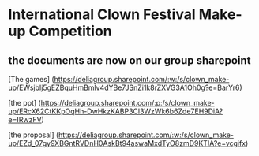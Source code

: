 # International Clown Festival Make-up Competition

## the documents are now on our group sharepoint 

[The games] (https://deliagroup.sharepoint.com/:w:/s/clown_make-up/EWsjbIj5gEZBquHmBmlv4dYBe7JSnZi1k8rZXVG3A1Oh0g?e=BarYr6)

[the ppt] (https://deliagroup.sharepoint.com/:p:/s/clown_make-up/ERcX62CtKKpOqHh-DwHkzKABP3Cl3WzWk6b6Zde7EH9DiA?e=IRwzFV)

[the proposal] (https://deliagroup.sharepoint.com/:w:/s/clown_make-up/EZd_07gy9XBGntRVDnH0AskBt94aswaMxdTyO8zmD9KTIA?e=vcgifx)
